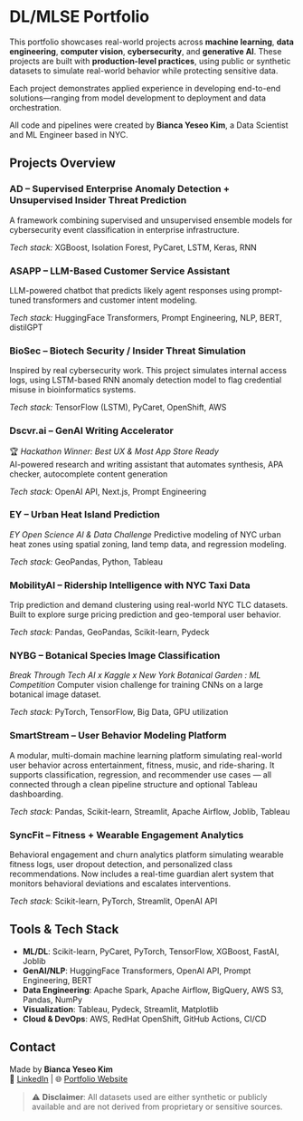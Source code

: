 # DL/MLSE Portfolio

This portfolio showcases real-world projects across **machine learning**, **data engineering**, **computer vision**, **cybersecurity**, and **generative AI**. These projects are built with **production-level practices**, using public or synthetic datasets to simulate real-world behavior while protecting sensitive data.

Each project demonstrates applied experience in developing end-to-end solutions—ranging from model development to deployment and data orchestration.

All code and pipelines were created by **Bianca Yeseo Kim**, a Data Scientist and ML Engineer based in NYC.


## Projects Overview

### AD  – Supervised Enterprise Anomaly Detection + Unsupervised Insider Threat Prediction
A framework combining supervised and unsupervised ensemble models for cybersecurity event classification in enterprise infrastructure.  

*Tech stack:* XGBoost, Isolation Forest, PyCaret, LSTM, Keras, RNN 


### ASAPP – LLM-Based Customer Service Assistant  
LLM-powered chatbot that predicts likely agent responses using prompt-tuned transformers and customer intent modeling.

*Tech stack:* HuggingFace Transformers, Prompt Engineering, NLP, BERT, distilGPT


### BioSec – Biotech Security / Insider Threat Simulation  
Inspired by real cybersecurity work. This project simulates internal access logs, using LSTM-based RNN anomaly detection model to flag credential misuse in bioinformatics systems.  

*Tech stack:* TensorFlow (LSTM), PyCaret, OpenShift, AWS


### Dscvr.ai – GenAI Writing Accelerator  
🏆 *Hackathon Winner: Best UX & Most App Store Ready*  
AI-powered research and writing assistant that automates synthesis, APA checker, autocomplete content generation

*Tech stack:* OpenAI API, Next.js, Prompt Engineering


### EY – Urban Heat Island Prediction  
*EY Open Science AI & Data Challenge*
Predictive modeling of NYC urban heat zones using spatial zoning, land temp data, and regression modeling.  

*Tech stack:* GeoPandas, Python, Tableau


### MobilityAI – Ridership Intelligence with NYC Taxi Data  
Trip prediction and demand clustering using real-world NYC TLC datasets. Built to explore surge pricing prediction and geo-temporal user behavior.  

*Tech stack:* Pandas, GeoPandas, Scikit-learn, Pydeck


### NYBG – Botanical Species Image Classification  
*Break Through Tech AI x Kaggle x New York Botanical Garden : ML Competition*
Computer vision challenge for training CNNs on a large botanical image dataset.  

*Tech stack:* PyTorch, TensorFlow, Big Data, GPU utilization


### SmartStream – User Behavior Modeling Platform  
A modular, multi-domain machine learning platform simulating real-world user behavior across entertainment, fitness, music, and ride-sharing. It supports classification, regression, and recommender use cases — all connected through a clean pipeline structure and optional Tableau dashboarding.

*Tech stack:* Pandas, Scikit-learn, Streamlit, Apache Airflow, Joblib, Tableau


### SyncFit – Fitness + Wearable Engagement Analytics  
Behavioral engagement and churn analytics platform simulating wearable fitness logs, user dropout detection, and personalized class recommendations. Now includes a real-time guardian alert system that monitors behavioral deviations and escalates interventions.

*Tech stack:* Scikit-learn, PyTorch, Streamlit, OpenAI API


## Tools & Tech Stack

- **ML/DL**: Scikit-learn, PyCaret, PyTorch, TensorFlow, XGBoost, FastAI, Joblib  
- **GenAI/NLP**: HuggingFace Transformers, OpenAI API, Prompt Engineering, BERT  
- **Data Engineering**: Apache Spark, Apache Airflow, BigQuery, AWS S3, Pandas, NumPy  
- **Visualization**: Tableau, Pydeck, Streamlit, Matplotlib  
- **Cloud & DevOps**: AWS, RedHat OpenShift, GitHub Actions, CI/CD  

## Contact

Made by **Bianca Yeseo Kim**  
🔗 [LinkedIn](https://linkedin.com/in/yeseobiancakim) | 🌐 [Portfolio Website](https://rummikub.github.io/portfolio)


> ⚠️ **Disclaimer**: All datasets used are either synthetic or publicly available and are not derived from proprietary or sensitive sources.
